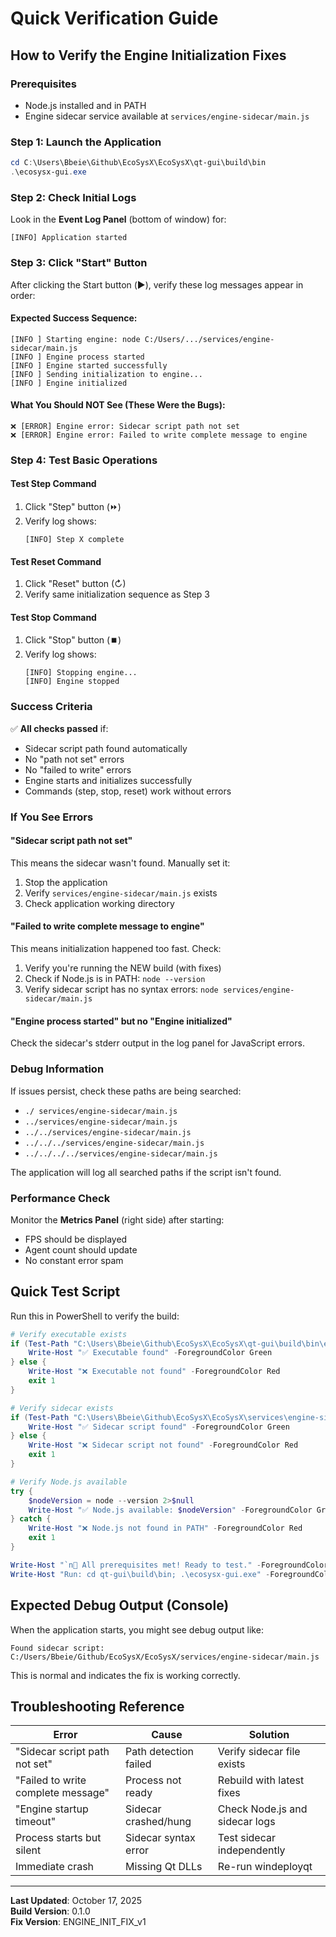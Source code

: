 # Quick Verification Guide

## How to Verify the Engine Initialization Fixes

### Prerequisites
- Node.js installed and in PATH
- Engine sidecar service available at `services/engine-sidecar/main.js`

### Step 1: Launch the Application
```powershell
cd C:\Users\Bbeie\Github\EcoSysX\EcoSysX\qt-gui\build\bin
.\ecosysx-gui.exe
```

### Step 2: Check Initial Logs
Look in the **Event Log Panel** (bottom of window) for:
```
[INFO] Application started
```

### Step 3: Click "Start" Button
After clicking the Start button (▶️), verify these log messages appear in order:

#### Expected Success Sequence:
```
[INFO ] Starting engine: node C:/Users/.../services/engine-sidecar/main.js
[INFO ] Engine process started
[INFO ] Engine started successfully
[INFO ] Sending initialization to engine...
[INFO ] Engine initialized
```

#### What You Should NOT See (These Were the Bugs):
```
❌ [ERROR] Engine error: Sidecar script path not set
❌ [ERROR] Engine error: Failed to write complete message to engine
```

### Step 4: Test Basic Operations

#### Test Step Command
1. Click "Step" button (⏩)
2. Verify log shows:
   ```
   [INFO] Step X complete
   ```

#### Test Reset Command
1. Click "Reset" button (↻)
2. Verify same initialization sequence as Step 3

#### Test Stop Command
1. Click "Stop" button (⏹️)
2. Verify log shows:
   ```
   [INFO] Stopping engine...
   [INFO] Engine stopped
   ```

### Success Criteria

✅ **All checks passed** if:
- Sidecar script path found automatically
- No "path not set" errors
- No "failed to write" errors
- Engine starts and initializes successfully
- Commands (step, stop, reset) work without errors

### If You See Errors

#### "Sidecar script path not set"
This means the sidecar wasn't found. Manually set it:
1. Stop the application
2. Verify `services/engine-sidecar/main.js` exists
3. Check application working directory

#### "Failed to write complete message to engine"
This means initialization happened too fast. Check:
1. Verify you're running the NEW build (with fixes)
2. Check if Node.js is in PATH: `node --version`
3. Verify sidecar script has no syntax errors: `node services/engine-sidecar/main.js`

#### "Engine process started" but no "Engine initialized"
Check the sidecar's stderr output in the log panel for JavaScript errors.

### Debug Information

If issues persist, check these paths are being searched:
- `./ services/engine-sidecar/main.js`
- `../services/engine-sidecar/main.js`
- `../../services/engine-sidecar/main.js`
- `../../../services/engine-sidecar/main.js`
- `../../../../services/engine-sidecar/main.js`

The application will log all searched paths if the script isn't found.

### Performance Check

Monitor the **Metrics Panel** (right side) after starting:
- FPS should be displayed
- Agent count should update
- No constant error spam

## Quick Test Script

Run this in PowerShell to verify the build:

```powershell
# Verify executable exists
if (Test-Path "C:\Users\Bbeie\Github\EcoSysX\EcoSysX\qt-gui\build\bin\ecosysx-gui.exe") {
    Write-Host "✅ Executable found" -ForegroundColor Green
} else {
    Write-Host "❌ Executable not found" -ForegroundColor Red
    exit 1
}

# Verify sidecar exists
if (Test-Path "C:\Users\Bbeie\Github\EcoSysX\EcoSysX\services\engine-sidecar\main.js") {
    Write-Host "✅ Sidecar script found" -ForegroundColor Green
} else {
    Write-Host "❌ Sidecar script not found" -ForegroundColor Red
    exit 1
}

# Verify Node.js available
try {
    $nodeVersion = node --version 2>$null
    Write-Host "✅ Node.js available: $nodeVersion" -ForegroundColor Green
} catch {
    Write-Host "❌ Node.js not found in PATH" -ForegroundColor Red
    exit 1
}

Write-Host "`n🎉 All prerequisites met! Ready to test." -ForegroundColor Cyan
Write-Host "Run: cd qt-gui\build\bin; .\ecosysx-gui.exe" -ForegroundColor Yellow
```

## Expected Debug Output (Console)

When the application starts, you might see debug output like:
```
Found sidecar script: C:/Users/Bbeie/Github/EcoSysX/EcoSysX/services/engine-sidecar/main.js
```

This is normal and indicates the fix is working correctly.

## Troubleshooting Reference

| Error | Cause | Solution |
|-------|-------|----------|
| "Sidecar script path not set" | Path detection failed | Verify sidecar file exists |
| "Failed to write complete message" | Process not ready | Rebuild with latest fixes |
| "Engine startup timeout" | Sidecar crashed/hung | Check Node.js and sidecar logs |
| Process starts but silent | Sidecar syntax error | Test sidecar independently |
| Immediate crash | Missing Qt DLLs | Re-run windeployqt |

---

**Last Updated**: October 17, 2025  
**Build Version**: 0.1.0  
**Fix Version**: ENGINE_INIT_FIX_v1
